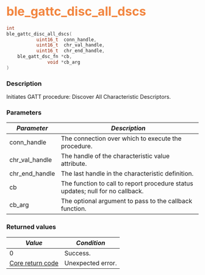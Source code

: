 ## <font color="#F2853F" style="font-size:24pt">ble\_gattc\_disc\_all\_dscs</font>

```c
int
ble_gattc_disc_all_dscs(
           uint16_t  conn_handle,
           uint16_t  chr_val_handle,
           uint16_t  chr_end_handle,
    ble_gatt_dsc_fn *cb,
               void *cb_arg
)
```

### Description

Initiates GATT procedure: Discover All Characteristic Descriptors.

### Parameters

| *Parameter* | *Description* |
|-------------|---------------|
| conn\_handle | The connection over which to execute the procedure. |
| chr\_val\_handle | The handle of the characteristic value attribute. |
| chr\_end\_handle | The last handle in the characteristic definition. |
| cb | The function to call to report procedure status updates; null for no callback. |
| cb\_arg | The optional argument to pass to the callback function. |

### Returned values

| *Value* | *Condition* |
|---------|-------------|
| 0 | Success. |
| [Core return code](../../ble_hs_return_codes/#return-codes-core) | Unexpected error. |
